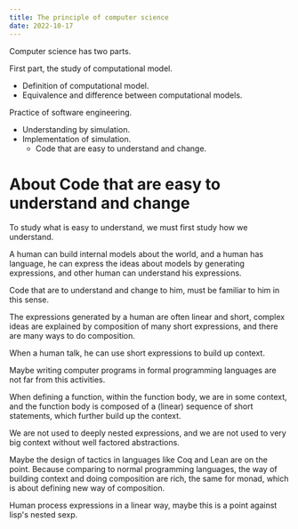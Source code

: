 ```yaml
---
title: The principle of computer science
date: 2022-10-17
---
```


Computer science has two parts.

First part, the study of computational model.

- Definition of computational model.
- Equivalence and difference between computational models.

Practice of software engineering.

- Understanding by simulation.
- Implementation of simulation.
  - Code that are easy to understand and change.

# About Code that are easy to understand and change

To study what is easy to understand,
we must first study how we understand.

A human can build internal models about the world,
and a human has language, he can express the ideas about models
by generating expressions, and other human can understand his expressions.

Code that are to understand and change to him,
must be familiar to him in this sense.

The expressions generated by a human are often linear and short,
complex ideas are explained by composition of many short expressions,
and there are many ways to do composition.

When a human talk, he can use short expressions to build up context.

Maybe writing computer programs in formal programming languages
are not far from this activities.

When defining a function, within the function body, we are in some context,
and the function body is composed of a (linear) sequence of short statements,
which further build up the context.

We are not used to deeply nested expressions,
and we are not used to very big context without well factored abstractions.

Maybe the design of tactics in languages like Coq and Lean are on the point.
Because comparing to normal programming languages, the way of building context
and doing composition are rich, the same for monad,
which is about defining new way of composition.

Human process expressions in a linear way,
maybe this is a point against lisp's nested sexp.

